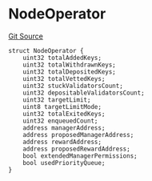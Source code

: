 # NodeOperator
[Git Source](https://github.com/lidofinance/community-staking-module/blob/86cbb28dad521bfac5576c8a7b405bc33b32f44d/src/interfaces/ICSModule.sol)


```solidity
struct NodeOperator {
    uint32 totalAddedKeys;
    uint32 totalWithdrawnKeys;
    uint32 totalDepositedKeys;
    uint32 totalVettedKeys;
    uint32 stuckValidatorsCount;
    uint32 depositableValidatorsCount;
    uint32 targetLimit;
    uint8 targetLimitMode;
    uint32 totalExitedKeys;
    uint32 enqueuedCount;
    address managerAddress;
    address proposedManagerAddress;
    address rewardAddress;
    address proposedRewardAddress;
    bool extendedManagerPermissions;
    bool usedPriorityQueue;
}
```

